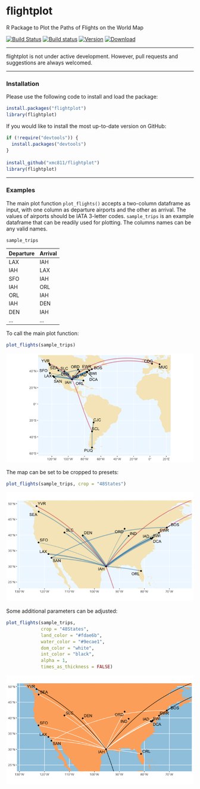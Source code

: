# flightplot
R Package to Plot the Paths of Flights on the World Map

[![Build Status](https://travis-ci.org/xmc811/flightplot.svg?branch=master)](https://travis-ci.org/xmc811/flightplot)
[![Build status](https://ci.appveyor.com/api/projects/status/qvp3kbwjkjd3clr2/branch/master?svg=true)](https://ci.appveyor.com/project/xmc811/flightplot/branch/master)
[![Version](https://www.r-pkg.org/badges/version/flightplot)](https://www.r-pkg.org/badges/version/flightplot)
[![Download](https://cranlogs.r-pkg.org/badges/grand-total/flightplot)](https://cranlogs.r-pkg.org/badges/grand-total/flightplot)

---

flightplot is not under active development. However, pull requests and suggestions are always welcomed.

---

### Installation

Please use the following code to install and load the package:

```R
install.packages("flightplot")
library(flightplot)
```

If you would like to install the most up-to-date version on GitHub:

```R
if (!require("devtools")) {
  install.packages("devtools")
}

install_github("xmc811/flightplot")
library(flightplot)
```

---

### Examples

The main plot function `plot_flights()` accepts a two-column dataframe as input, with one column as departure airports and the other as arrival. The values of airports should be IATA 3-letter codes. `sample_trips` is an example dataframe that can be readily used for plotting. The columns names can be any valid names.

```R
sample_trips
```

| Departure | Arrival |
|-----|-----|
| LAX | IAH |
| IAH | LAX |
| SFO | IAH |
| IAH | ORL |
| ORL | IAH |
| IAH | DEN |
| DEN | IAH |
| ... | ... |


To call the main plot function:

```R
plot_flights(sample_trips)
```
<p align="center">
<img src=https://github.com/xmc811/flightplot/blob/master/images/plot_1.png/>
</p>

The map can be set to be cropped to presets:

```R
plot_flights(sample_trips, crop = "48States")
```
<p align="center">
<img src=https://github.com/xmc811/flightplot/blob/master/images/plot_2.png/>
</p>

Some additional parameters can be adjusted:

```R
plot_flights(sample_trips,
             crop = "48States", 
             land_color = "#fdae6b", 
             water_color = "#9ecae1", 
             dom_color = "white", 
             int_color = "black", 
             alpha = 1,
             times_as_thickness = FALSE)
```
<p align="center">
<img src=https://github.com/xmc811/flightplot/blob/master/images/plot_3.png/>
</p>

